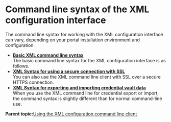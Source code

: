 # Command line syntax of the XML configuration interface

The command line syntax for working with the XML configuration interface can vary, depending on your portal installation environment and configuration.

-   **[Basic XML command line syntax](../admin-system/adxmltsk_cmdln_basic_syntax.md)**  
The basic command line syntax for the XML configuration interface is as follows.
-   **[XML Syntax for using a secure connection with SSL](../admin-system/adxmltsk_cmdln_sntx_ssl.md)**  
You can also use the XML command line client with SSL over a secure HTTPS connection.
-   **[XML Syntax for exporting and importing credential vault data](../admin-system/adxmltsk_cmdln_sntx_crd_vlt.md)**  
When you use the XML command line for credential export or import, the command syntax is slightly different than for normal command-line use.

**Parent topic:**[Using the XML configuration command line client](../admin-system/adxmltsk_cmdln.md)

